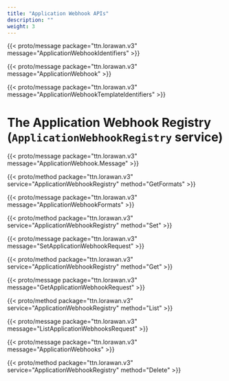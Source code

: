 ```yaml
---
title: "Application Webhook APIs"
description: ""
weight: 3
---
```


{{< proto/message package="ttn.lorawan.v3" message="ApplicationWebhookIdentifiers" >}}

{{< proto/message package="ttn.lorawan.v3" message="ApplicationWebhook" >}}

{{< proto/message package="ttn.lorawan.v3" message="ApplicationWebhookTemplateIdentifiers" >}}

# The Application Webhook Registry (`ApplicationWebhookRegistry` service)

{{< proto/message package="ttn.lorawan.v3" message="ApplicationWebhook.Message" >}}

{{< proto/method package="ttn.lorawan.v3" service="ApplicationWebhookRegistry" method="GetFormats" >}}

{{< proto/message package="ttn.lorawan.v3" message="ApplicationWebhookFormats" >}}

{{< proto/method package="ttn.lorawan.v3" service="ApplicationWebhookRegistry" method="Set" >}}

{{< proto/message package="ttn.lorawan.v3" message="SetApplicationWebhookRequest" >}}

{{< proto/method package="ttn.lorawan.v3" service="ApplicationWebhookRegistry" method="Get" >}}

{{< proto/message package="ttn.lorawan.v3" message="GetApplicationWebhookRequest" >}}

{{< proto/method package="ttn.lorawan.v3" service="ApplicationWebhookRegistry" method="List" >}}

{{< proto/message package="ttn.lorawan.v3" message="ListApplicationWebhooksRequest" >}}

{{< proto/message package="ttn.lorawan.v3" message="ApplicationWebhooks" >}}

{{< proto/method package="ttn.lorawan.v3" service="ApplicationWebhookRegistry" method="Delete" >}}
